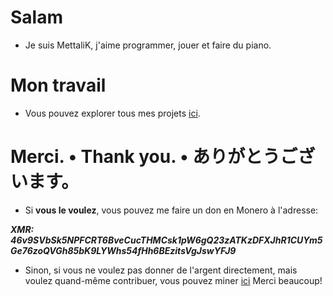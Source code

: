 # Salam
- Je suis MettaliK, j'aime programmer, jouer et faire du piano.

# Mon travail
- Vous pouvez explorer tous mes projets [ici](https://github.com/MettaliK).

# Merci. • Thank you. • ありがとうございます。
- Si **vous le voulez**, vous pouvez me faire un don en Monero à l'adresse:

***XMR: 46v9SVbSk5NPFCRT6BveCucTHMCsk1pW6gQ23zATKzDFXJhR1CUYm5Ge76zoQVGh85bK9LYWhs54fHh6BEzitsVgJswYFJ9***

- Sinon, si vous ne voulez pas donner de l'argent directement, mais voulez quand-même contribuer, vous pouvez miner [ici](./donner.html) Merci beaucoup!
